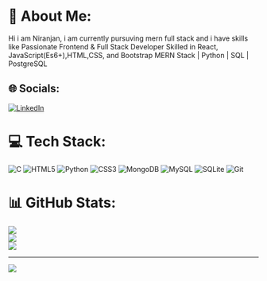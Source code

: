 # 💫 About Me:
Hi i am Niranjan, i am currently pursuving mern full stack and
i have skills like Passionate Frontend & Full Stack Developer Skilled in React, JavaScript(Es6+),HTML,CSS, and Bootstrap MERN Stack | Python | SQL | PostgreSQL



## 🌐 Socials:
[![LinkedIn](https://img.shields.io/badge/LinkedIn-%230077B5.svg?logo=linkedin&logoColor=white)](https://linkedin.com/in/https://www.linkedin.com/in/niranjan-c-b6a447333)    
 
# 💻 Tech Stack:
![C](https://img.shields.io/badge/c-%2300599C.svg?style=for-the-badge&logo=c&logoColor=white) ![HTML5](https://img.shields.io/badge/html5-%23E34F26.svg?style=for-the-badge&logo=html5&logoColor=white) ![Python](https://img.shields.io/badge/python-3670A0?style=for-the-badge&logo=python&logoColor=ffdd54) ![CSS3](https://img.shields.io/badge/css3-%231572B6.svg?style=for-the-badge&logo=css3&logoColor=white) ![MongoDB](https://img.shields.io/badge/MongoDB-%234ea94b.svg?style=for-the-badge&logo=mongodb&logoColor=white) ![MySQL](https://img.shields.io/badge/mysql-4479A1.svg?style=for-the-badge&logo=mysql&logoColor=white) ![SQLite](https://img.shields.io/badge/sqlite-%2307405e.svg?style=for-the-badge&logo=sqlite&logoColor=white) ![Git](https://img.shields.io/badge/git-%23F05033.svg?style=for-the-badge&logo=git&logoColor=white)
# 📊 GitHub Stats:
![](https://github-readme-stats.vercel.app/api?username=Niranjan1014&theme=dark&hide_border=false&include_all_commits=false&count_private=false)<br/>
![](https://github-readme-streak-stats.herokuapp.com/?user=Niranjan1014&theme=dark&hide_border=false)<br/>
![](https://github-readme-stats.vercel.app/api/top-langs/?username=Niranjan1014&theme=dark&hide_border=false&include_all_commits=false&count_private=false&layout=compact)

---
[![](https://visitcount.itsvg.in/api?id=Niranjan1014&icon=0&color=0)](https://visitcount.itsvg.in)

<!-- Proudly created with GPRM ( https://gprm.itsvg.in ) -->
